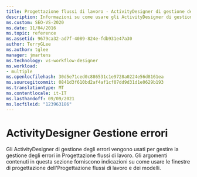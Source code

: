 ```yaml
---
title: Progettazione flussi di lavoro - ActivityDesigner di gestione degli errori
description: Informazioni su come usare gli ActivityDesigner di gestione degli errori per gestire la gestione degli errori in Progettazione flussi di lavoro.
ms.custom: SEO-VS-2020
ms.date: 11/04/2016
ms.topic: reference
ms.assetid: 9679ca32-ad7f-4089-824e-fdb931e47a30
author: TerryGLee
ms.author: tglee
manager: jmartens
ms.technology: vs-workflow-designer
ms.workload:
- multiple
ms.openlocfilehash: 30d5e71ced0c886531c1e9728a0224e56d8161ea
ms.sourcegitcommit: 0841d3f610bd2af4af1cf07dd9d31d1e0629b193
ms.translationtype: MT
ms.contentlocale: it-IT
ms.lasthandoff: 09/09/2021
ms.locfileid: "123963186"
---
```

# <a name="error-handling-activity-designers"></a>ActivityDesigner Gestione errori

Gli ActivityDesigner di gestione degli errori vengono usati per gestire la gestione degli errori in Progettazione flussi di lavoro. Gli argomenti contenuti in questa sezione forniscono indicazioni su come usare le finestre di progettazione dell'Progettazione flussi di lavoro e dei modelli.

